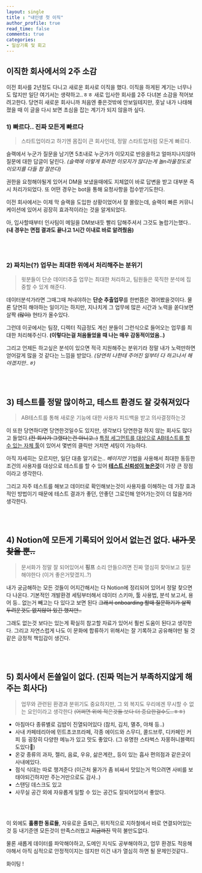 ```yaml
---
layout: single
title : "내인생 첫 이직"
author_profile: true
read_time: false
comments: true
categories:
- 일상기록 및 회고
---
```


## 이직한 회사에서의 2주 소감

이전 회사를 2년정도 다니고 새로운 회사로 이직을 했다. 
이직을 하게된 계기는 너무나도 많지만 일단 여기서는 생략하고..ㅎㅎ
새로 입사한 회사를 2주 다녀본 소감을 적어보려고한다.
당연히 새로운 회사니까 처음엔 좋은것밖에 안보일테지만, 훗날 내가 나태해졌을 때 이 글을 다시 보면 초심을 잡는 계기가 되지 않을까 싶다.



### 1) 빠르다.. 진짜 모든게 빠르다
> 스타트업이라고 하기엔 몸집이 큰 회사인데, 정말 스타트업처럼 모든게 빠르다.

슬랙에서 누군가 질문을 남기면 5초내로 누군가가 이모지로 반응을하고 얼마지나지않아 질문에 대한 답글이 달린다.
*(슬랙에 이렇게 화려한 이모지가 많다는게 놀n라울정도로 이모지를 다들 참 잘쓴다)*

권한을 요청해야될게 있어서 DM을 보냈을때에도 지체없이 바로 답변을 받고 대부분 즉시 처리가되었다.
또 어떤 경우는 bot을 통해 요청사항을 접수받기도한다.

이전 회사에서는 이제 막 슬랙을 도입한 상황이었어서 잘 몰랐는데, 슬랙이 빠른 커뮤니케이션에 있어서 굉장히 효과적이라는 것을 알게되었다.

아, 입사할때부터 인사팀이 메일을 DM보내듯 빨리 답해주셔서 그것도 놀랍기는했다..
**(내 경우는 면접 결과도 끝나고 1시간 이내로 바로 알려줬음)**

<br>
<br>


### 2) 짜치는(?) 업무는 최대한 위에서 처리해주는 분위기 
> 윗분들이 단순 데이터추출 업무는 최대한 처리하고, 팀원들은 묵직한 분석에 집중할 수 있게 해준다.

데이터분석가라면 그때그때 쳐내야하는 **단순 추출업무**를 한번쯤은 겪어봤을것이다.
물론 당연히 해야하는 일이기는 하지만, 지나치게 그 업무에 많은 시간과 노력을 쏟다보면 살짝 ~~(많이)~~ 현타가 올수있다.

그런데 이곳에서는 팀장, 디렉터 직급정도 계신 분들이 그런식으로 들어오는 업무를 최대한 처리해주신다.
**(이렇다는걸 처음들었을 때 나는 매우 감동적이었음..)**

그리고 언제든 하고싶은 분석이 있으면 적극 지원해주는 분위기라 정말 내가 노력만하면 얻어갈게 많을 것 같다는 느낌을 받았다.
*(당연히 나한테 주어진 일부터 다 하고나서 해야겠지만..ㅎ)*

<br>
<br>


## 3) 테스트를 정말 많이하고, 테스트 환경도 잘 갖춰져있다
> AB테스트를 통해 새로운 기능에 대한 사용자 피드백을 받고 의사결정하는것

이 또한 당연하다면 당연한것일수도 있지만, 생각보다 당연한걸 하지 않는 회사도 많다고 들었다.~~(전 회사가 그랬다는건 아니고..)~~
<u>특정 세그먼트를 대상으로 AB테스트를 할 수 있는 자체 툴</u>이 있어서 몇번의 클릭만 거치면 세팅이 가능하다. 

아직 자세히는 모르지만, 일단 대충 알기로는.. *베이지안* 기법을 사용해서 최대한 동등한 조건의 사용자를 대상으로 테스트를 할 수 있어 <u>**테스트 신뢰성이 높은것**</u>이 가장 큰 장점이라고 생각한다.

그리고 자주 테스트를 해보고 데이터로 확인해보는것이 사용자를 이해하는 데 가장 효과적인 방법이기 때문에
테스트 결과가 좋던, 안좋던 그로인해 얻어가는것이 더 많을거라 생각한다.


<br>
<br>

## 4) Notion에 모든게 기록되어 있어서 없는건 없다. ~~내가 못찾을 뿐..~~

> 문서화가 정말 잘 되어있어서 **핑프** 소리 안들으려면 진짜 열심히 찾아보고 질문해야한다 (이거 좋은거맞겠지..?)

내가 궁금해하는 모든 것들이 어지간해서는 다 Notion에 정리되어 있어서 정말 찾으면 다 나온다.
기본적인 개발환경 세팅부터해서 데이터 스키마, 툴 사용법, 분석 보고서, 용어 등.. 없는거 빼고는 다 있다고 보면 된다
~~그래서 onboarding 할때 질문하기가 살짝 두려운것도 없지않아 있긴 했지만..~~ 

그래도 없는것 보다는 있는게 확실히 참고할 자료가 있어서 훨씬 도움이 된다고 생각한다.
그리고 자연스럽게 나도 이 문화에 합류하기 위해서는 잘 기록하고 공유해야만 될 것 같은 긍정적 책임감이 생긴다. 

<br>
<br>

## 5) 회사에서 돈쓸일이  없다. (진짜 먹는거 부족하지않게 해주는 회사다)

>  업무와 관련된 환경과 분위기도 중요하지만, 그 외 복지도 우리에겐 무시할 수 없는 요인이라고 생각한다 ~~(어쩌면 위에 적은것들 보다 더 중요한걸수도..ㅎㅎ)~~

- 아침마다 종류별로 김밥이 진열되어있다 (참치, 김치, 멸추, 야채 등..) 
- 사내 카페테리아에 민트초코프라페, 각종 에이드와 스무디, 콜드브루, 디카페인 커피 등 굉장히 다양한 메뉴가 있고 맛도 좋았다. (그 유명한 스타벅스 자몽허니블랙티도있다🙊) 
- 온갖 종류의 과자, 젤리, 음료, 우유, 삶은계란,, 등이 있는 흡사 편의점과 같은곳이 사내에있다.
- 점식 식대는 따로 챙겨준다
  (이근처 물가가 좀 비싸서 맛있는거 먹으려면 사비를 보태야되긴하지만 주는거만으로도 감사..)
- 스탠딩 데스크도 있고
- 사무실 공간 외에 자유롭게 일할 수 있는 공간도 잘되어있어서 좋았다.


<br>
<br>

이 외에도  **훌륭한 동료들**, 자유로운 출퇴근, 위치적으로 지하철에서 바로 연결되어있는것 등 내기준엔 모든것이 만족스러웠고 ~~지금까진~~ 딱히 불만도없다.

물론 새롭게 데이터를 파악해야하고, 도메인 지식도 공부해야하고, 업무 환경도 적응해야해서 아직 심적으로 안정적이지는 않지만 이건 내가 열심히 하면 될 문제인것같다..

화이팅 !



